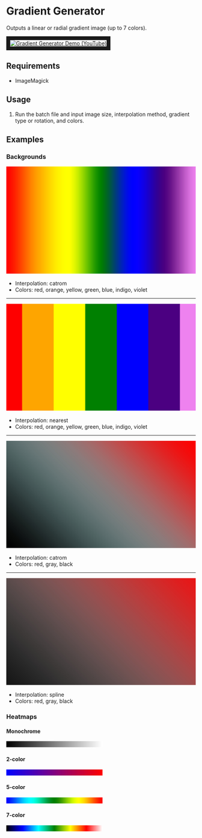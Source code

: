 # Gradient Generator

Outputs a linear or radial gradient image (up to 7 colors).

<a href="http://www.youtube.com/watch?feature=player_embedded&v=0x2s3HWSqDU" target="_blank"><img src="http://img.youtube.com/vi/0x2s3HWSqDU/0.jpg" 
alt="Gradient Generator Demo (YouTube)" width="240" height="180" border="10" /></a>

## Requirements

* ImageMagick

## Usage

1. Run the batch file and input image size, interpolation method, gradient type or rotation, and colors.

## Examples

### Backgrounds

![gradient_red-orange-yellow-green-blue-indigo-violet_catrom](/gradient-generator/images/gradient_red-orange-yellow-green-blue-indigo-violet_1920x1080_catrom.jpg)
* Interpolation: catrom
* Colors: red, orange, yellow, green, blue, indigo, violet

---

![gradient_red-orange-yellow-green-blue-indigo-violet_spline](/gradient-generator/images/gradient_red-orange-yellow-green-blue-indigo-violet_1920x1080_nearest.jpg)
* Interpolation: nearest
* Colors: red, orange, yellow, green, blue, indigo, violet

---

![gradient_linear_red-gray-black_catrom](/gradient-generator/images/gradient_linear_red-gray-black_1920x1080_catrom.jpg)
* Interpolation: catrom
* Colors: red, gray, black

---

![gradient_linear_red-gray-black_spline](/gradient-generator/images/gradient_linear_red-gray-black_1920x1080_spline.jpg)
* Interpolation: spline
* Colors: red, gray, black

### Heatmaps

#### Monochrome

![monochrome heatmap](/gradient-generator/images/gradient_linear_black-white_256x16.jpg)

#### 2-color

![2-color heatmap](/gradient-generator/images/gradient_linear_blue-red_256x16.jpg)

#### 5-color

![5-color heatmap](/gradient-generator/images/gradient_linear_blue-cyan-green-yellow-red_256x16.jpg)

#### 7-color

![7-color heatmap](/gradient-generator/images/gradient_linear_black-blue-cyan-green-yellow-red-white_256x16.jpg)
